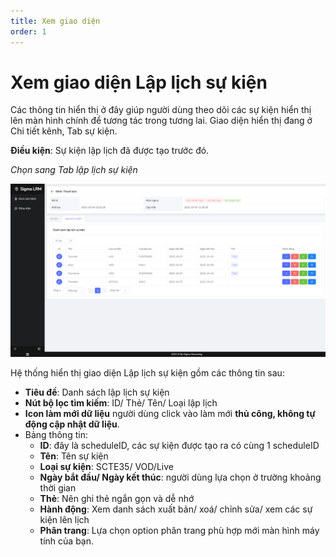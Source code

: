 ```yaml
---
title: Xem giao diện 
order: 1
---
```


# Xem giao diện Lập lịch sự kiện
Các thông tin hiển thị ở đây giúp người dùng theo dõi các sự kiện hiển thị lên màn hình chính để tương tác trong tương lai.
Giao diện hiển thị đang ở Chi tiết kênh, Tab sự kiện.

**Điều kiện**: Sự kiện lập lịch đã được tạo trước đó.

*Chọn sang Tab lập lịch sự kiện*

![](../../images/UI_Schedule.png)

Hệ thống hiển thị giao diện Lập lịch sự kiện gồm các thông tin sau:

* **Tiêu đề**: Danh sách lập lịch sự kiện
* **Nút bộ lọc tìm kiếm**: ID/ Thẻ/ Tên/ Loại lập lịch 
* **Icon làm mới dữ liệu** người dùng click vào làm mới **thủ công, không tự động cập nhật dữ liệu**.
* Bảng thông tin:
   * **ID**: đây là scheduleID, các sự kiện được tạo ra có cùng 1 scheduleID
   * **Tên**: Tên sự kiện
   * **Loại sự kiện**: SCTE35/ VOD/Live
   * **Ngày bắt đầu/ Ngày kết thúc**: người dùng lựa chọn ở trường khoảng thời gian
   * **Thẻ**: Nên ghi thẻ ngắn gọn và dễ nhớ
   * **Hành động**: Xem danh sách xuất bản/ xoá/ chỉnh sửa/ xem các sự kiện lên lịch
   * **Phân trang**: Lựa chọn option phân trang phù hợp mới màn hình máy tính của bạn.
